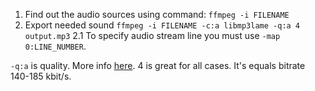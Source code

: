  1. Find out the audio sources using command: `ffmpeg -i FILENAME`
 2. Export needed sound `ffmpeg -i FILENAME -c:a libmp3lame -q:a 4 output.mp3`
    2.1 To specify audio stream line you must use `-map 0:LINE_NUMBER`.

`-q:a` is quality. More info [here](https://trac.ffmpeg.org/wiki/Encode/MP3). 4 is great for all cases. It's equals bitrate 140-185 kbit/s.